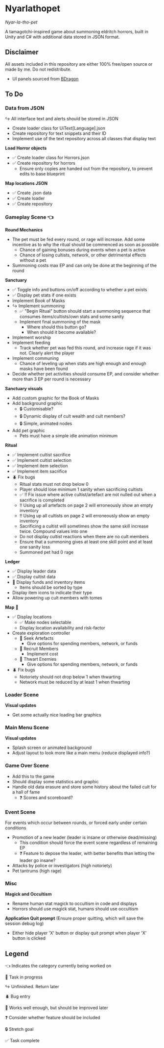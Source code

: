 # Nyarlathopet
*Nyar-la-tho-pet*

A tamagotchi-inspired game about summoning eldritch horrors, built in Unity and C# with additional data stored in JSON format.

## Disclaimer
All assets included in this repository are either 100% free/open source or made by me. Do not redistribute.
* UI panels sourced from [BDragon](https://bdragon1727.itch.io/pixel-buttons-pack-all)

## To Do
### Data from JSON
↪️ All interface text and alerts should be stored in JSON
* Create loader class for UiText[Language].json
* Create repository for text snippets and their ID
* Implement use of the text repository across all classes that display text

**Load Horror objects**
* ✅ Create loader class for Horrors.json
* ✅ Create repository for horrors
    * Ensure only copies are handed out from the repository, to prevent edits to base blueprint

**Map locations JSON**
* ✅ Create .json data
* ✅ Create loader
* ✅ Create repository

### Gameplay Scene 👈
**Round Mechanics**
* The pet must be fed every round, or rage will increase. Add some incentive as to why the ritual should be commenced as soon as possible
    * Chance of gaining bonuses during events when a pet is active
    * Chance of losing cultists, network, or other detrimental effects without a pet
* Summoning costs max EP and can only be done at the beginning of the round

**Sanctuary**
* ✅ Toggle info and buttons on/off according to whether a pet exists
* ✅ Display pet stats if one exists
* Implement Book of Masks
* ↪️ Implement summoning
    * ✅ "Begin Ritual" button should start a summoning sequence that consumes items/cultists/own stats and some sanity
    * Implement final summoning of the mask
        * Where should this button go?
        * When should it become available?
* Implement worship
* Implement feeding
    * Track whether pet was fed this round, and increase rage if it was not. Clearly alert the player
* Implement communing
    * Chance of leveling up when stats are high enough and enough masks have been found
* Decide whether pet activities should consume EP, and consider whether more than 3 EP per round is necessary

**Sanctuary visuals**
* Add custom graphic for the Book of Masks
* Add background graphic
    * 🔒 Customisable?
    * 🔒 Dynamic display of cult wealth and cult members?
    * 🔒 Simple, animated nodes
* Add pet graphic
    * Pets must have a simple idle animation minimum

**Ritual**
* ✅ Implement cultist sacrifice
* ✅ Implement cultist selection
* ✅ Implement item selection
* ✅ Implement item sacrifice
* 🪲 Fix bugs
    * Ritual stats must not drop below 0
    * Player should lose minimum 1 sanity when sacrificing cultists
    * ✅ !! Fix issue where active cultist/artefact are not nulled out when a sacrifice is completed
    * !! Using up all artefacts on page 2 will erroneously show an empty inventory
    * !! Using up all cultists on page 2 will erroneously show an empty inventory
    * Sacrificing a cultist will sometimes show the same skill increase twice. Compound values into one
    * Do not display cultist reactions when there are no cult members
    * Ensure that a summoning gives at least one skill point and at least one sanity loss
    * Summoned pet had 0 rage

**Ledger**
* ✅ Display leader data
* ✅ Display cultist data
* 📌 Display funds and inventory items
    * Items should be sorted by type
* Display item icons to indicate their type
* Allow powering up cult members with tomes

**Map** 🔄 
* ✅ Display locations
    * ✅  Make nodes selectable
    * Display location availability and risk-factor
* Create exploration controller
    * 📌 Seek Artefacts
        * Give options for spending members, network, or funds
    * 📌 Recruit Members
        * Implement cost
    * 📌 Thwart Enemies
        * Give options for spending members, network, or funds
* 🪲 Fix bugs
    * Notoriety should not drop below 1 when thwarting
    * Network must be reduced by at least 1 when thwarting

### Loader Scene
**Visual updates**
* Get some actually nice loading bar graphics

### Main Menu Scene
**Visual updates**
* Splash screen or animated background
* Adjust layout to look more like a main menu (reduce displayed info?)

### Game Over Scene
* Add this to the game
* Should display some statistics and graphic
* Handle old data erasure and store some history about the failed cult for a hall of fame
    * ❓ Scores and scoreboard?

### Event Scene
For events which occur between rounds, or forced early under certain conditions
* Promotion of a new leader (leader is insane or otherwise dead/missing)
    * This condition should force the event scene regardless of remaining EP
    * ❓ Feature to depose the leader, with better benefits than letting the leader go insane?
* Attacks by police or investigators (high notoriety)
* Pet tantrums (high rage)

### Misc
**Magick and Occultism**
* Rename human stat magick to occultism in code and displays
* Horrors should use magick stat, humans should use occultism

**Application Quit prompt** (Ensure proper quitting, which will save the session debug log)
* Either hide player 'X' button or display quit prompt when player 'X' button is clicked


## Legend

👈 Indicates the category currently being worked on

🔄 Task in progress

↪️ Unfinished. Return later

🪲 Bug entry

📌 Works well enough, but should be improved later

❓ Consider whether feature should be included

🔒 Stretch goal

✅ Task complete